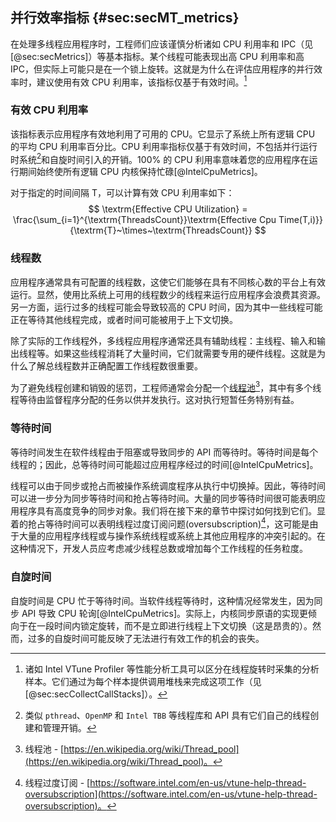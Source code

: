 ## 并行效率指标 {#sec:secMT_metrics}

在处理多线程应用程序时，工程师们应该谨慎分析诸如 CPU 利用率和 IPC（见 [@sec:secMetrics]）等基本指标。某个线程可能表现出高 CPU 利用率和高 IPC，但实际上可能只是在一个锁上旋转。这就是为什么在评估应用程序的并行效率时，建议使用有效 CPU 利用率，该指标仅基于有效时间。[^12]

### 有效 CPU 利用率

该指标表示应用程序有效地利用了可用的 CPU。它显示了系统上所有逻辑 CPU 的平均 CPU 利用率百分比。CPU 利用率指标仅基于有效时间，不包括并行运行时系统[^11]和自旋时间引入的开销。100% 的 CPU 利用率意味着您的应用程序在运行期间始终使所有逻辑 CPU 内核保持忙碌[@IntelCpuMetrics]。

对于指定的时间间隔 T，可以计算有效 CPU 利用率如下：
$$
\textrm{Effective CPU Utilization} = \frac{\sum_{i=1}^{\textrm{ThreadsCount}}\textrm{Effective Cpu Time(T,i)}}{\textrm{T}~\times~\textrm{ThreadsCount}}
$$

### 线程数

应用程序通常具有可配置的线程数，这使它们能够在具有不同核心数的平台上有效运行。显然，使用比系统上可用的线程数少的线程来运行应用程序会浪费其资源。另一方面，运行过多的线程可能会导致较高的 CPU 时间，因为其中一些线程可能正在等待其他线程完成，或者时间可能被用于上下文切换。

除了实际的工作线程外，多线程应用程序通常还具有辅助线程：主线程、输入和输出线程等。如果这些线程消耗了大量时间，它们就需要专用的硬件线程。这就是为什么了解总线程数并正确配置工作线程数很重要。

为了避免线程创建和销毁的惩罚，工程师通常会分配一个[线程池](https://en.wikipedia.org/wiki/Thread_pool)[^14]，其中有多个线程等待由监督程序分配的任务以供并发执行。这对执行短暂任务特别有益。

### 等待时间

等待时间发生在软件线程由于阻塞或导致同步的 API 而等待时。等待时间是每个线程的；因此，总等待时间可能超过应用程序经过的时间[@IntelCpuMetrics]。

线程可以由于同步或抢占而被操作系统调度程序从执行中切换掉。因此，等待时间可以进一步分为同步等待时间和抢占等待时间。大量的同步等待时间很可能表明应用程序具有高度竞争的同步对象。我们将在接下来的章节中探讨如何找到它们。显着的抢占等待时间可以表明线程过度订阅问题(oversubscription)[^13]，这可能是由于大量的应用程序线程或与操作系统线程或系统上其他应用程序的冲突引起的。在这种情况下，开发人员应考虑减少线程总数或增加每个工作线程的任务粒度。

### 自旋时间

自旋时间是 CPU 忙于等待时间。当软件线程等待时，这种情况经常发生，因为同步 API 导致 CPU 轮询[@IntelCpuMetrics]。实际上，内核同步原语的实现更倾向于在一段时间内锁定旋转，而不是立即进行线程上下文切换（这是昂贵的）。然而，过多的自旋时间可能反映了无法进行有效工作的机会的丧失。

[^11]: 类似 `pthread`、`OpenMP` 和 `Intel TBB` 等线程库和 API 具有它们自己的线程创建和管理开销。
[^12]: 诸如 Intel VTune Profiler 等性能分析工具可以区分在线程旋转时采集的分析样本。它们通过为每个样本提供调用堆栈来完成这项工作（见 [@sec:secCollectCallStacks]）。
[^13]: 线程过度订阅 - [https://software.intel.com/en-us/vtune-help-thread-oversubscription](https://software.intel.com/en-us/vtune-help-thread-oversubscription)。
[^14]: 线程池 - [https://en.wikipedia.org/wiki/Thread_pool](https://en.wikipedia.org/wiki/Thread_pool)。
